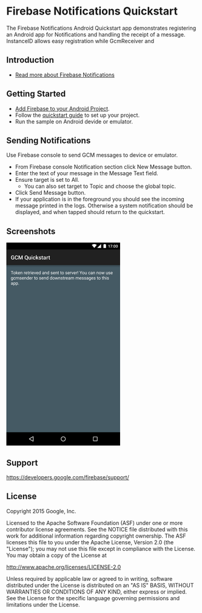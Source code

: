 Firebase Notifications Quickstart
==============================

The Firebase Notifications Android Quickstart app demonstrates registering
an Android app for Notifications and handling the receipt of a message.
InstanceID allows easy registration while GcmReceiver and

Introduction
------------

- [Read more about Firebase Notifications](https://developers.google.com/firebase/)

Getting Started
---------------

- [Add Firebase to your Android Project](https://developers.google.com/firebase/docs/android/setup).
- Follow the [quickstart guide](https://developers.google.com/cloud-messaging/) to set up your project.
- Run the sample on Android devide or emulator.

Sending Notifications
---------------------

Use Firebase console to send GCM messages to device or emulator.
- From Firebase console Notification section click New Message button.
- Enter the text of your message in the Message Text field.
- Ensure target is set to All.
  - You can also set target to Topic and choose the global topic.
- Click Send Message button.
- If your application is in the foreground you should see the incoming
  message printed in the logs. Otherwise a system notification should be
  displayed, and when tapped should return to the quickstart.

Screenshots
-----------
<img src="app/src/main/gcm-sample.png" height="534" width="300"/>

Support
-------

https://developers.google.com/firebase/support/

License
-------

Copyright 2015 Google, Inc.

Licensed to the Apache Software Foundation (ASF) under one or more contributor
license agreements.  See the NOTICE file distributed with this work for
additional information regarding copyright ownership.  The ASF licenses this
file to you under the Apache License, Version 2.0 (the "License"); you may not
use this file except in compliance with the License.  You may obtain a copy of
the License at

  http://www.apache.org/licenses/LICENSE-2.0

Unless required by applicable law or agreed to in writing, software
distributed under the License is distributed on an "AS IS" BASIS, WITHOUT
WARRANTIES OR CONDITIONS OF ANY KIND, either express or implied.  See the
License for the specific language governing permissions and limitations under
the License.
